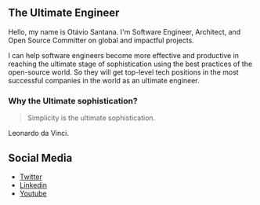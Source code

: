 ## The Ultimate Engineer

Hello, my name is Otávio Santana. I'm Software Engineer, Architect, and Open Source Committer on global and impactful projects.

I can help software engineers become more effective and productive in reaching the ultimate stage of sophistication using the best practices of the open-source world. So they will get top-level tech positions in the most successful companies in the world as an ultimate engineer.


### Why the Ultimate sophistication?


> Simplicity is the ultimate sophistication.

Leonardo da Vinci.

## Social Media

* [Twitter](https://twitter.com/otaviojava)
* [Linkedin](https://www.linkedin.com/in/otaviojava/)
* [Youtube](https://www.youtube.com/@otaviojava)
